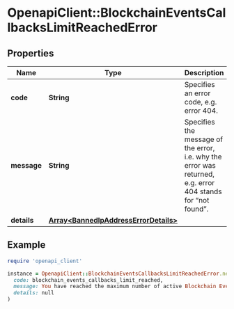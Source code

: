 # OpenapiClient::BlockchainEventsCallbacksLimitReachedError

## Properties

| Name | Type | Description | Notes |
| ---- | ---- | ----------- | ----- |
| **code** | **String** | Specifies an error code, e.g. error 404. |  |
| **message** | **String** | Specifies the message of the error, i.e. why the error was returned, e.g. error 404 stands for “not found”. |  |
| **details** | [**Array&lt;BannedIpAddressErrorDetails&gt;**](BannedIpAddressErrorDetails.md) |  | [optional] |

## Example

```ruby
require 'openapi_client'

instance = OpenapiClient::BlockchainEventsCallbacksLimitReachedError.new(
  code: blockchain_events_callbacks_limit_reached,
  message: You have reached the maximum number of active Blockchain Events subscriptions which is {callbacks_limit} now. Please upgrade your plan to be get higher number of active subscriptions.,
  details: null
)
```

